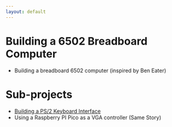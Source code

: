 ```yaml
---
layout: default
---
```


# Building a 6502 Breadboard Computer

* Building a breadboard 6502 computer (inspired by Ben Eater)

# Sub-projects

* [Building a PS/2 Keyboard Interface](./ps2-keyboard-interface.html)
* Using a Raspberry PI Pico as a VGA controller (Same Story)